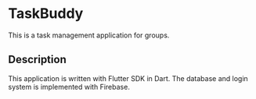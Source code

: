 # TaskBuddy

This is a task management application for groups.

## Description

This application is written with Flutter SDK in Dart. The database and login system is implemented with Firebase.
